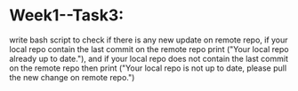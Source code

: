 #  Week1--Task3:
write bash script to check if there is any new update on remote repo, if your local repo contain the last commit on the remote repo print ("Your local repo already up to date."), and if your local repo does not contain the last commit on the remote repo then print ("Your local repo is not up to date, please pull the new change on remote repo.")



